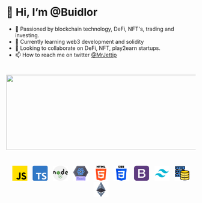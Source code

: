 # 👋 Hi, I’m @Buidlor

- 👀 Passioned by blockchain technology, DeFi, NFT's, trading and investing.
- 🌱 Currently learning web3 development and solidity
- 💞️ Looking to collaborate on DeFi, NFT, play2earn startups.
- 📫 How to reach me on twitter [@MrJettip](https://twitter.com/MrJettip)

#

<div align="center">
<img src="https://media.giphy.com/media/doXBzUFJRxpaUbuaqz/giphy.gif" width="800" height="200" />
</div>

#

<p align="center">
    <a href="https://developer.mozilla.org/en-US/docs/Web/JavaScript/Guide"><img src="./icons/js.png" alt="javascript logo" width="40" style="margin:0 5px"/></a>
    <a href="https://www.typescriptlang.org/docs/"><img src="./icons/typescript.png" alt="Typescript logo" width="40" style="margin:0 5px"/></a>
    <a href="https://nodejs.org/en/docs/"><img src="./icons/nodejs.png" alt="node logo" width="40" style="margin:0 5px"/></a>
    <a href="https://reactjs.org/docs/getting-started.html"><img src="./icons/react.png" alt="react logo" width="40" style="margin:0 5px"/></a>
    <a href="https://developer.mozilla.org/en-US/docs/Web/Guide/HTML/HTML5"><img src="./icons/html-5.png" alt="html logo" width="40" style="margin:0 5px"/></a>
    <a href="https://developer.mozilla.org/en-US/docs/Web/CSS"><img src="./icons/css-3.png" alt="css logo" width="40" style="margin:0 5px"/></a>
    <a href="https://getbootstrap.com/docs/5.0/getting-started/introduction/"><img src="./icons/bootstrap.png" alt="bootstrap logo" width="40" style="margin:0 5px"/></a>
    <a href="https://tailwindcss.com/docs"><img src="./icons/Tailwind.svg" alt="tailwind logo" width="40" style="margin:0 5px"/></a>
    <a href="https://www.mongodb.com/docs/"><img src="./icons/database-storage.png" alt="database logo" width="40" style="margin:0 5px"/></a>
    <a href="https://ethereum.org/en/developers/docs/"><img src="./icons/ethereum.png" alt="ethereum logo" width="40" style="margin:0 5px"/></a>
</p>
